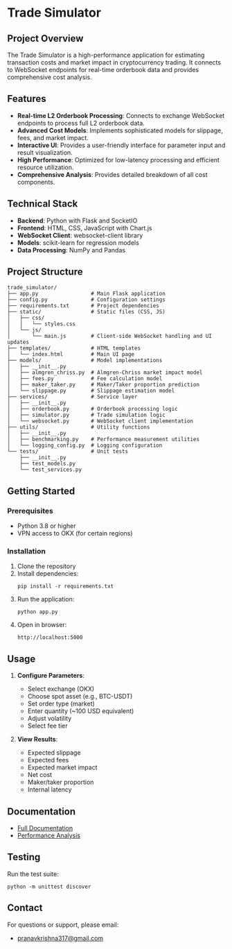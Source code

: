 # Trade Simulator

## Project Overview

The Trade Simulator is a high-performance application for estimating transaction costs and market impact in cryptocurrency trading. It connects to WebSocket endpoints for real-time orderbook data and provides comprehensive cost analysis.

## Features

- **Real-time L2 Orderbook Processing**: Connects to exchange WebSocket endpoints to process full L2 orderbook data.
- **Advanced Cost Models**: Implements sophisticated models for slippage, fees, and market impact.
- **Interactive UI**: Provides a user-friendly interface for parameter input and result visualization.
- **High Performance**: Optimized for low-latency processing and efficient resource utilization.
- **Comprehensive Analysis**: Provides detailed breakdown of all cost components.

## Technical Stack

- **Backend**: Python with Flask and SocketIO
- **Frontend**: HTML, CSS, JavaScript with Chart.js
- **WebSocket Client**: websocket-client library
- **Models**: scikit-learn for regression models
- **Data Processing**: NumPy and Pandas

## Project Structure

```
trade_simulator/
├── app.py                 # Main Flask application
├── config.py              # Configuration settings
├── requirements.txt       # Project dependencies
├── static/                # Static files (CSS, JS)
│   ├── css/
│   │   └── styles.css
│   └── js/
│       └── main.js        # Client-side WebSocket handling and UI updates
├── templates/             # HTML templates
│   └── index.html         # Main UI page
├── models/                # Model implementations
│   ├── __init__.py
│   ├── almgren_chriss.py  # Almgren-Chriss market impact model
│   ├── fees.py            # Fee calculation model
│   ├── maker_taker.py     # Maker/Taker proportion prediction
│   └── slippage.py        # Slippage estimation model
├── services/              # Service layer
│   ├── __init__.py
│   ├── orderbook.py       # Orderbook processing logic
│   ├── simulator.py       # Trade simulation logic
│   └── websocket.py       # WebSocket client implementation
├── utils/                 # Utility functions
│   ├── __init__.py
│   ├── benchmarking.py    # Performance measurement utilities
│   └── logging_config.py  # Logging configuration
└── tests/                 # Unit tests
    ├── __init__.py
    ├── test_models.py
    └── test_services.py
```

## Getting Started

### Prerequisites

- Python 3.8 or higher
- VPN access to OKX (for certain regions)

### Installation

1. Clone the repository
2. Install dependencies:
   ```
   pip install -r requirements.txt
   ```
3. Run the application:
   ```
   python app.py
   ```
4. Open in browser:
   ```
   http://localhost:5000
   ```

## Usage

1. **Configure Parameters**:
   - Select exchange (OKX)
   - Choose spot asset (e.g., BTC-USDT)
   - Set order type (market)
   - Enter quantity (~100 USD equivalent)
   - Adjust volatility
   - Select fee tier

2. **View Results**:
   - Expected slippage
   - Expected fees
   - Expected market impact
   - Net cost
   - Maker/taker proportion
   - Internal latency

## Documentation

- [Full Documentation](Documentation.md)
- [Performance Analysis](Performance_Analysis.md)

## Testing

Run the test suite:
```
python -m unittest discover
```

## Contact

For questions or support, please email:
- pranavkrishna317@gmail.com
